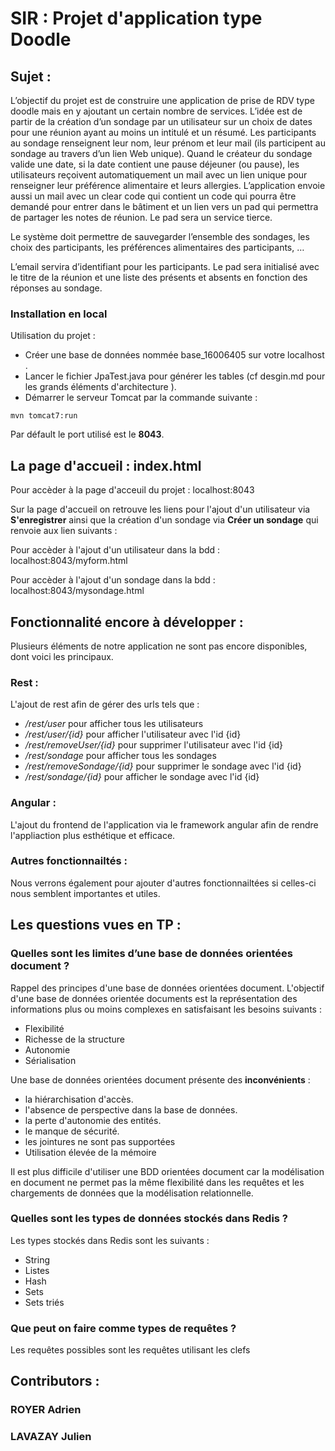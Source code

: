 # SIR : Projet d'application type Doodle

## Sujet :

<p>L’objectif du projet est de construire une application de prise de RDV type doodle mais en y ajoutant un certain nombre de services. L’idée est de partir de la création d’un sondage par un utilisateur sur un choix de dates pour une réunion ayant au moins un intitulé et un résumé. Les participants au sondage renseignent leur nom, leur prénom et leur mail (ils participent au sondage au travers d’un lien Web unique). Quand le créateur du sondage valide une date, si la date contient une pause déjeuner (ou pause), les utilisateurs reçoivent automatiquement un mail avec un lien unique pour renseigner leur préférence alimentaire et leurs allergies. L’application envoie aussi un mail avec un clear code qui contient un code qui pourra être demandé pour entrer dans le bâtiment et un lien vers un pad qui permettra de partager les notes de réunion. Le pad sera un service tierce. </p><p>Le système doit permettre de sauvegarder l’ensemble des sondages, les choix des participants, les préférences alimentaires des participants, … </p><p>L’email servira d’identifiant pour les participants. 
Le pad sera initialisé avec le titre de la réunion et une liste des présents et absents en fonction des réponses au sondage. </p>

### Installation en local

Utilisation du projet :

* Créer une base de données nommée base_16006405 sur votre localhost .
* Lancer le fichier JpaTest.java pour générer les tables (cf desgin.md pour les grands éléments d'architecture ).
* Démarrer le serveur Tomcat par la commande suivante :

```
mvn tomcat7:run
```
Par défault le port utilisé est le **8043**.

## La page d'accueil : index.html

Pour accèder à la page d'acceuil du projet : localhost:8043 
<p>Sur la page d'accueil on retrouve les liens pour l'ajout d'un utilisateur via <strong>S'enregistrer</strong> ainsi que la création d'un sondage via <strong>Créer un sondage</strong> qui renvoie aux lien suivants :<p>
<p>Pour accèder à l'ajout d'un utilisateur dans la bdd : localhost:8043/myform.html</p>
<p>Pour accèder à l'ajout d'un sondage dans la bdd : localhost:8043/mysondage.html</p>

## Fonctionnalité encore à développer :

Plusieurs éléments de notre application ne sont pas encore disponibles, dont voici les principaux.

### Rest :

L'ajout de rest afin de gérer des urls tels que :

* */rest/user* pour afficher tous les utilisateurs
* */rest/user/{id}* pour afficher l'utilisateur avec l'id {id}
* */rest/removeUser/{id}* pour supprimer l'utilisateur avec l'id {id}
* */rest/sondage* pour afficher tous les sondages
* */rest/removeSondage/{id}* pour supprimer le sondage avec l'id {id}
* */rest/sondage/{id}* pour afficher le sondage avec l'id {id}

### Angular :

L'ajout du frontend de l'application via le framework angular afin de rendre l'appliaction plus esthétique et efficace.

### Autres fonctionnailtés :

Nous verrons également pour ajouter d'autres fonctionnailtées si celles-ci nous semblent importantes et utiles.

## Les questions vues en TP :

### Quelles sont les limites d’une base de données orientées document ?

Rappel des principes d'une base de données orientées document. 
L'objectif d'une base de données orientée documents est la représentation des informations plus ou moins complexes en satisfaisant les besoins suivants :
* Flexibilité
* Richesse de la structure
* Autonomie
* Sérialisation

Une base de données orientées document présente des **inconvénients** : 
* la hiérarchisation d'accès.
* l'absence de perspective dans la base de données.
* la perte d'autonomie des entités.
* le manque de sécurité.
* les jointures ne sont pas supportées
* Utilisation élevée de la mémoire

Il est plus difficile d'utiliser une BDD orientées document car la modélisation en document ne permet pas la même flexibilité dans les requêtes et les chargements de données que la modélisation relationnelle.

### Quelles sont les types de données stockés dans Redis ?

Les types stockés dans Redis sont les suivants :
* String
* Listes
* Hash
* Sets
* Sets triés

### Que peut on faire comme types de requêtes ?

Les requêtes possibles sont les requêtes utilisant les clefs


## Contributors :
### ROYER Adrien
### LAVAZAY Julien

